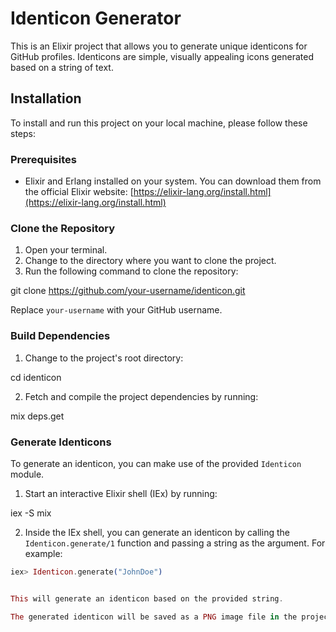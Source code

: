 # Identicon Generator

This is an Elixir project that allows you to generate unique identicons for GitHub profiles. Identicons are simple, visually appealing icons generated based on a string of text.

## Installation

To install and run this project on your local machine, please follow these steps:

### Prerequisites

- Elixir and Erlang installed on your system. You can download them from the official Elixir website: [https://elixir-lang.org/install.html](https://elixir-lang.org/install.html)

### Clone the Repository

1. Open your terminal.
2. Change to the directory where you want to clone the project.
3. Run the following command to clone the repository:

git clone https://github.com/your-username/identicon.git


   Replace `your-username` with your GitHub username.

### Build Dependencies

1. Change to the project's root directory:

cd identicon


2. Fetch and compile the project dependencies by running:

mix deps.get


### Generate Identicons

To generate an identicon, you can make use of the provided `Identicon` module.

1. Start an interactive Elixir shell (IEx) by running:

iex -S mix


2. Inside the IEx shell, you can generate an identicon by calling the `Identicon.generate/1` function and passing a string as the argument. For example:

```elixir
iex> Identicon.generate("JohnDoe")


This will generate an identicon based on the provided string.

The generated identicon will be saved as a PNG image file in the project's root directory.